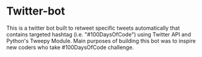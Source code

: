 # Twitter-bot
This is a twitter bot built to retweet specific tweets automatically that contains targeted hashtag (i.e. "#100DaysOfCode") using Twitter API and Python's Tweepy Module. Main purposes of building this bot was to inspire new coders who take #100DaysOfCode challenge.
